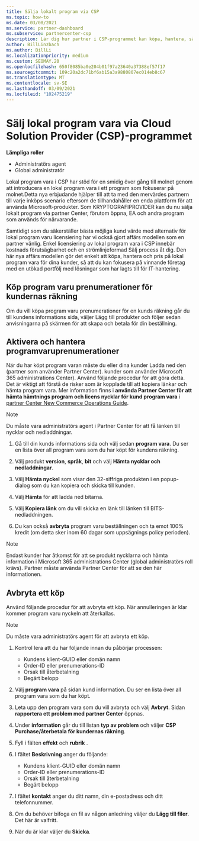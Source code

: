 ```yaml
---
title: Sälja lokalt program via CSP
ms.topic: how-to
ms.date: 03/08/2021
ms.service: partner-dashboard
ms.subservice: partnercenter-csp
description: Lär dig hur partner i CSP-programmet kan köpa, hantera, sälja och avbryta lokala program varu prenumerationer på uppdrag av kunder i Partner Center.
author: BillLinzbach
ms.author: BillLi
ms.localizationpriority: medium
ms.custom: SEOMAY.20
ms.openlocfilehash: 650f8085ba0e204b01f97a23640a37388ef57f17
ms.sourcegitcommit: 109c20a2dc71bf6ab15a3a9880807ec014eb8c67
ms.translationtype: MT
ms.contentlocale: sv-SE
ms.lasthandoff: 03/09/2021
ms.locfileid: "102475219"
---
```

# <a name="sell-on-premises-software-through-the-cloud-solution-provider-csp-program"></a>Sälj lokal program vara via Cloud Solution Provider (CSP)-programmet

**Lämpliga roller**

- Administratörs agent
- Global administratör

Lokal program vara i CSP har stöd för en smidig över gång till molnet genom att introducera en lokal program vara i ett program som fokuserar på molnet.Detta nya erbjudande hjälper till att ta med den mervärdes partnern till varje inköps scenario eftersom de tillhandahåller en enda plattform för att använda Microsoft-produkter. Som KRYPTOGRAFIPROVIDER kan du nu sälja lokalt program via partner Center, förutom öppna, EA och andra program som används för närvarande.  
 
Samtidigt som du säkerställer bästa möjliga kund värde med alternativ för lokal program varu licensiering har vi också gjort affärs modellen som en partner vänlig. Enkel licensiering av lokal program vara i CSP innebär kostnads förutsägbarhet och en strömlinjeformad Sälj process åt dig. Den här nya affärs modellen gör det enkelt att köpa, hantera och pris på lokal program vara för dina kunder, så att du kan fokusera på vinnande företag med en utökad portfölj med lösningar som har lagts till för IT-hantering.

## <a name="buy-software-subscriptions-on-behalf-of-customers"></a>Köp program varu prenumerationer för kundernas räkning

Om du vill köpa program varu prenumerationer för en kunds räkning går du till kundens informations sida, väljer Lägg till produkter och följer sedan anvisningarna på skärmen för att skapa och betala för din beställning.

## <a name="activate-and-manage-software-subscriptions"></a>Aktivera och hantera programvaruprenumerationer

När du har köpt program varan måste du eller dina kunder Ladda ned den (partner som använder Partner Center). kunder som använder Microsoft 365 administrations Center). Använd följande procedur för att göra detta. Det är viktigt att förstå de risker som är kopplade till att kopiera länkar och hämta program vara. Mer information finns i **använda Partner Center för att hämta hämtnings program och licens nycklar för kund program vara** i [partner Center New Commerce Operations Guide](https://partner.microsoft.com/resources/detail/partner-center-new-commerce-operations-guide-pdf).

>[!NOTE]
>Du måste vara administratörs agent i Partner Center för att få länken till nycklar och nedladdningar.

1. Gå till din kunds informations sida och välj sedan **program vara**. Du ser en lista över all program vara som du har köpt för kundens räkning.

2. Välj produkt **version**, **språk**, **bit** och välj **Hämta nycklar och nedladdningar**. 

3. Välj **Hämta nyckel** som visar den 32-siffriga produkten i en popup-dialog som du kan kopiera och skicka till kunden. 

4. Välj **Hämta** för att ladda ned bitarna. 

5. Välj **Kopiera länk** om du vill skicka en länk till länken till BITS-nedladdningen. 

6. Du kan också **avbryta** program varu beställningen och ta emot 100% kredit (om detta sker inom 60 dagar som uppsägnings policy perioden).

>[!NOTE]
>Endast kunder har åtkomst för att se produkt nycklarna och hämta information i Microsoft 365 administrations Center (global administratörs roll krävs). Partner måste använda Partner Center för att se den här informationen.

## <a name="cancel-a-purchase"></a>Avbryta ett köp

Använd följande procedur för att avbryta ett köp. När annulleringen är klar kommer program varu nyckeln att återkallas.

>[!NOTE]
>Du måste vara administratörs agent för att avbryta ett köp. 

1.  Kontrol lera att du har följande innan du påbörjar processen: 
    - Kundens klient-GUID eller domän namn
    - Order-ID eller prenumerations-ID
    - Orsak till återbetalning
    - Begärt belopp

2.  Välj **program vara** på sidan kund information. Du ser en lista över all program vara som du har köpt. 

3.  Leta upp den program vara som du vill avbryta och välj **Avbryt**. Sidan **rapportera ett problem med partner Center** öppnas. 

4.  Under **information** går du till listan **typ av problem** och väljer **CSP Purchase/återbetala för kundernas räkning**.

5.  Fyll i fälten **effekt** och **rubrik** . 

6.  I fältet **Beskrivning** anger du följande: 
    -   Kundens klient-GUID eller domän namn
    -   Order-ID eller prenumerations-ID
    -   Orsak till återbetalning
    -   Begärt belopp

7.  I fältet **kontakt** anger du ditt namn, din e-postadress och ditt telefonnummer. 

8.  Om du behöver bifoga en fil av någon anledning väljer du **Lägg till filer**. Det här är valfritt. 

9.  När du är klar väljer du **Skicka**.
